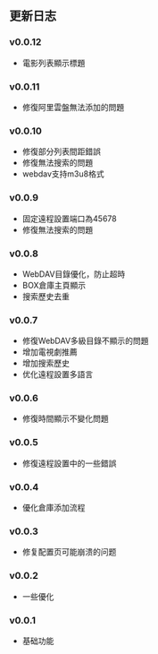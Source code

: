 ## 更新日志

### v0.0.12

* 電影列表顯示標題

### v0.0.11

* 修復阿里雲盤無法添加的問題

### v0.0.10

* 修復部分列表間距錯誤
* 修復無法搜索的問題
* webdav支持m3u8格式

### v0.0.9

* 固定遠程設置端口為45678
* 修復無法搜索的問題

### v0.0.8

* WebDAV目錄優化，防止超時
* BOX倉庫主頁顯示
* 搜索歷史去重

### v0.0.7

* 修復WebDAV多級目錄不顯示的問題
* 增加電視劇推薦
* 增加搜索歷史
* 优化遠程設置多語言

### v0.0.6

* 修復時間顯示不變化問題

### v0.0.5

* 修復遠程設置中的一些錯誤

### v0.0.4

* 優化倉庫添加流程

### v0.0.3

* 修复配置页可能崩溃的问题

### v0.0.2

* 一些優化

### v0.0.1

* 基础功能
